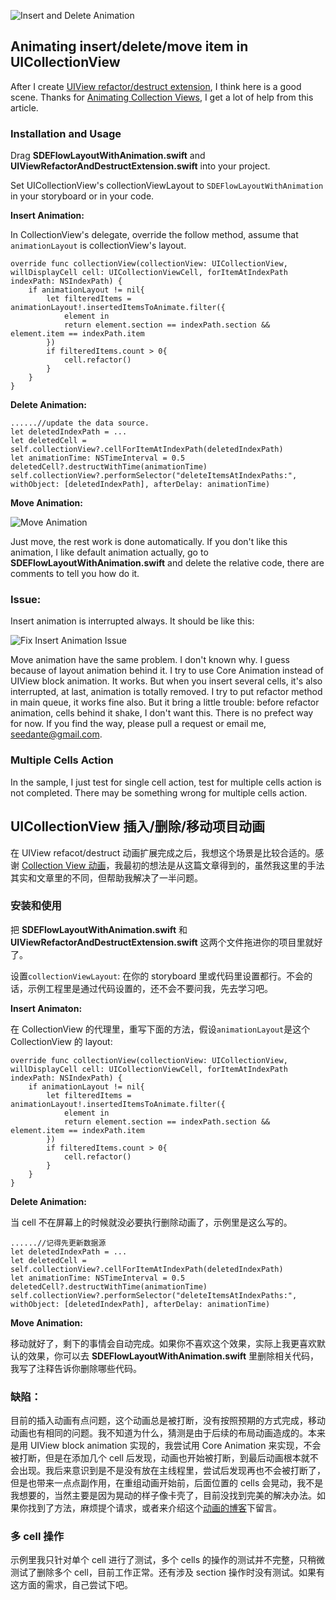 ![Insert and Delete Animation](https://github.com/seedante/CollectionViewAnimation/blob/master/Insert%20and%20Delete%20Animation.gif)

## Animating insert/delete/move item in UICollectionView

After I create [UIView refactor/destruct extension](https://github.com/seedante/UIView-Refacotr-Destruct-Animation.git), I think here is a good scene. Thanks for [Animating Collection Views](https://www.objc.io/issues/12-animations/collectionview-animations/), I get a lot of help from this article.

### Installation and Usage
Drag **SDEFlowLayoutWithAnimation.swift** and **UIViewRefactorAndDestructExtension.swift** into your project.

Set UICollectionView's collectionViewLayout to `SDEFlowLayoutWithAnimation` in your storyboard or in your code.

**Insert Animation:**

In CollectionView's delegate, override the follow method, assume that `animationLayout` is collectionView's layout.

    override func collectionView(collectionView: UICollectionView, willDisplayCell cell: UICollectionViewCell, forItemAtIndexPath indexPath: NSIndexPath) {
        if animationLayout != nil{
            let filteredItems = animationLayout!.insertedItemsToAnimate.filter({
                element in
                return element.section == indexPath.section && element.item == indexPath.item
            })
            if filteredItems.count > 0{
                cell.refactor()
            }
        }
    }
**Delete Animation:**
	
	......//update the data source.
	let deletedIndexPath = ...
    let deletedCell = self.collectionView?.cellForItemAtIndexPath(deletedIndexPath)
    let animationTime: NSTimeInterval = 0.5
    deletedCell?.destructWithTime(animationTime)
    self.collectionView?.performSelector("deleteItemsAtIndexPaths:", withObject: [deletedIndexPath], afterDelay: animationTime)

**Move Animation:**

![Move Animation](https://github.com/seedante/CollectionViewAnimation/blob/master/Move%20Animation.gif)

Just move, the rest work is done automatically. If you don't like this animation, I like default animation actually, go to **SDEFlowLayoutWithAnimation.swift** and delete the relative code, there are comments to tell you how do it.

### Issue:

Insert animation is interrupted always. It should be like this:

![Fix Insert Animation Issue](https://github.com/seedante/CollectionViewAnimation/blob/master/Fix%20Insert%20Animation%20Issue.gif)

Move animation have the same problem. I don't known why. I guess because of layout animation behind it. I try to use Core Animation instead of UIView block animation. It works. But when you insert several cells, it's also interrupted, at last, animation is totally removed. I try to put refactor method in main queue, it works fine also. But it bring a little trouble: before refactor animation, cells behind it shake, I don't want this. There is no prefect way for now. If you find the way, please pull a request or email me, seedante@gmail.com.

### Multiple Cells Action

In the sample, I just test for single cell action, test for multiple cells action is not completed. There may be something wrong for multiple cells action.

## UICollectionView 插入/删除/移动项目动画
在 UIView refacot/destruct 动画扩展完成之后，我想这个场景是比较合适的。感谢 [Collection View 动画](http://objccn.io/issue-12-5/)，我最初的想法是从这篇文章得到的，虽然我这里的手法其实和文章里的不同，但帮助我解决了一半问题。

### 安装和使用
把 **SDEFlowLayoutWithAnimation.swift** 和 **UIViewRefactorAndDestructExtension.swift** 这两个文件拖进你的项目里就好了。

设置`collectionViewLayout`: 在你的 storyboard 里或代码里设置都行。不会的话，示例工程里是通过代码设置的，还不会不要问我，先去学习吧。

**Insert Animaton:**

在 CollectionView 的代理里，重写下面的方法，假设`animationLayout`是这个 CollectionView 的 layout:

    override func collectionView(collectionView: UICollectionView, willDisplayCell cell: UICollectionViewCell, forItemAtIndexPath indexPath: NSIndexPath) {
        if animationLayout != nil{
            let filteredItems = animationLayout!.insertedItemsToAnimate.filter({
                element in
                return element.section == indexPath.section && element.item == indexPath.item
            })
            if filteredItems.count > 0{
                cell.refactor()
            }
        }
    }

**Delete Animation:**

当 cell 不在屏幕上的时候就没必要执行删除动画了，示例里是这么写的。

	......//记得先更新数据源
	let deletedIndexPath = ...
    let deletedCell = self.collectionView?.cellForItemAtIndexPath(deletedIndexPath)
    let animationTime: NSTimeInterval = 0.5
    deletedCell?.destructWithTime(animationTime)
    self.collectionView?.performSelector("deleteItemsAtIndexPaths:", withObject: [deletedIndexPath], afterDelay: animationTime)

**Move Animation:**

移动就好了，剩下的事情会自动完成。如果你不喜欢这个效果，实际上我更喜欢默认的效果，你可以去 **SDEFlowLayoutWithAnimation.swift** 里删除相关代码，我写了注释告诉你删除哪些代码。

### 缺陷：

目前的插入动画有点问题，这个动画总是被打断，没有按照预期的方式完成，移动动画也有相同的问题。我不知道为什么，猜测是由于后续的布局动画造成的。本来是用 UIView block animation 实现的，我尝试用 Core Animation 来实现，不会被打断，但是在添加几个  cell 后发现，动画也开始被打断，到最后动画根本就不会出现。我后来意识到是不是没有放在主线程里，尝试后发现再也不会被打断了，但是也带来一点点副作用，在重组动画开始前，后面位置的 cells 会晃动，我不是我想要的，当然主要是因为晃动的样子像卡壳了，目前没找到完美的解决办法。如果你找到了方法，麻烦提个请求，或者来介绍这个[动画的博客](http://www.jianshu.com/p/4323c54ad643)下留言。

### 多 cell 操作

示例里我只针对单个 cell 进行了测试，多个 cells 的操作的测试并不完整，只稍微测试了删除多个 cell，目前工作正常。还有涉及 section 操作时没有测试。如果有这方面的需求，自己尝试下吧。

